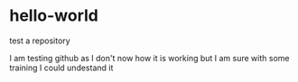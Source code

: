 # hello-world
test a repository


I am testing github as I don't now how it is working but I am sure with some training I could undestand it
